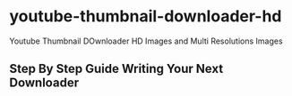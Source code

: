 # youtube-thumbnail-downloader-hd
Youtube Thumbnail DOwnloader HD Images and Multi Resolutions Images
## Step By Step Guide Writing Your Next Downloader 
